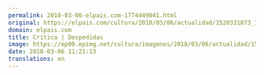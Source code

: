 ```yaml
---
permalink: 2018-03-06-elpais.com-1774449041.html
original: https://elpais.com/cultura/2018/03/06/actualidad/1520331873_185225.html#?ref=rss&format=simple&link=link
domain: elpais.com
title: Crítica | Despedidas
image: https://ep00.epimg.net/cultura/imagenes/2018/03/06/actualidad/1520331873_185225_1520333071_rrss_normal.jpg
date: 2018-03-06 11:21:13
translations: en
---
```


